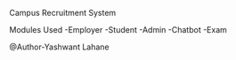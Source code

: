 Campus Recruitment System

Modules Used 
-Employer
-Student
-Admin
-Chatbot
-Exam

@Author-Yashwant Lahane
